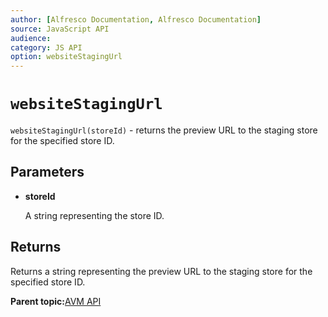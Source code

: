 ```yaml
---
author: [Alfresco Documentation, Alfresco Documentation]
source: JavaScript API
audience: 
category: JS API
option: websiteStagingUrl
---
```


# `websiteStagingUrl`

`websiteStagingUrl(storeId)` - returns the preview URL to the staging store for the specified store ID.

## Parameters

-   **storeId**

    A string representing the store ID.


## Returns

Returns a string representing the preview URL to the staging store for the specified store ID.

**Parent topic:**[AVM API](../references/API-JS-AVM.md)

